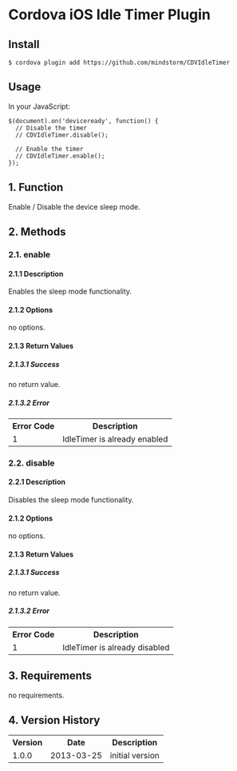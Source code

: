 # Cordova iOS Idle Timer Plugin #


## Install
    $ cordova plugin add https://github.com/mindstorm/CDVIdleTimer

## Usage
In your JavaScript:

    $(document).on('deviceready', function() {
	  // Disable the timer
      // CDVIdleTimer.disable();

      // Enable the timer
      // CDVIdleTimer.enable();
    });



## 1. Function ##
Enable / Disable the device sleep mode.


## 2. Methods


### 2.1. enable


#### 2.1.1 Description
Enables the sleep mode functionality.


#### 2.1.2 Options
no options.


#### 2.1.3 Return Values


##### 2.1.3.1 Success
no return value.


##### 2.1.3.2 Error
<table>
	<tr>
		<th>Error Code</th>
		<th>Description</th>
	</tr>
	<tr>
		<td>1</td>
		<td>IdleTimer is already enabled</td>
	</tr>
</table>


### 2.2. disable


#### 2.2.1 Description
Disables the sleep mode functionality.


#### 2.1.2 Options
no options.


#### 2.1.3 Return Values


##### 2.1.3.1 Success
no return value.


##### 2.1.3.2 Error
<table>
	<tr>
		<th>Error Code</th>
		<th>Description</th>
	</tr>
	<tr>
		<td>1</td>
		<td>IdleTimer is already disabled</td>
	</tr>
</table>


## 3. Requirements
no requirements.


## 4. Version History
<table>
	<tr>
		<th>Version</th>
		<th>Date</th>
		<th>Description</th>
	</tr>
	<tr>
		<td>1.0.0</td>
		<td>2013-03-25</td>
		<td>initial version</td>
	</tr>
</table>
